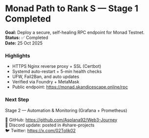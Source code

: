 # Monad Path to Rank S — Stage 1 Completed

**Goal:** Deploy a secure, self-healing RPC endpoint for Monad Testnet.  
**Status:** ✅ Completed  
**Date:** 25 Oct 2025

### Highlights
- HTTPS Nginx reverse proxy + SSL (Certbot)
- Systemd auto-restart + 5-min health checks
- UFW, Fail2Ban, and auto updates
- Verified via Foundry + MetaMask
- Public endpoint: https://monad.skandicescape.online/rpc

### Next Step
Stage 2 — Automation & Monitoring (Grafana + Prometheus)

🧠 GitHub: https://github.com/Asplana92/Web3-Journey  
💬 Discord update: posted in #share-projects  
🐦 Twitter: https://x.com/02Tolik02
